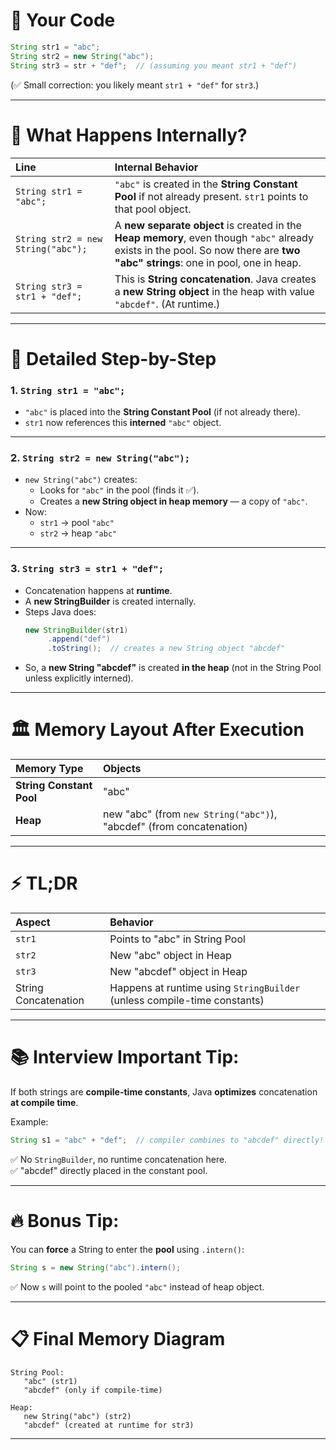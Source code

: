# 🚀 Your Code

```java
String str1 = "abc";
String str2 = new String("abc");
String str3 = str + "def";  // (assuming you meant str1 + "def")
```

(✅ Small correction: you likely meant `str1 + "def"` for `str3`.)

---

# 🧠 What Happens Internally?

| Line | Internal Behavior |
|:---|:---|
| `String str1 = "abc";` | `"abc"` is created in the **String Constant Pool** if not already present. `str1` points to that pool object. |
| `String str2 = new String("abc");` | A **new separate object** is created in the **Heap memory**, even though `"abc"` already exists in the pool. So now there are **two "abc" strings**: one in pool, one in heap. |
| `String str3 = str1 + "def";` | This is **String concatenation**. Java creates a **new String object** in the heap with value `"abcdef"`. (At runtime.) |

---

# 📜 Detailed Step-by-Step

### 1. `String str1 = "abc";`

- `"abc"` is placed into the **String Constant Pool** (if not already there).
- `str1` now references this **interned** `"abc"` object.

---

### 2. `String str2 = new String("abc");`

- `new String("abc")` creates:
    - Looks for `"abc"` in the pool (finds it ✅).
    - Creates a **new String object in heap memory** — a copy of `"abc"`.
- Now:
    - `str1` → pool `"abc"`
    - `str2` → heap `"abc"`

---

### 3. `String str3 = str1 + "def";`

- Concatenation happens at **runtime**.
- A **new StringBuilder** is created internally.
- Steps Java does:
  ```java
  new StringBuilder(str1)
       .append("def")
       .toString();  // creates a new String object "abcdef"
  ```
- So, a **new String "abcdef"** is created **in the heap** (not in the String Pool unless explicitly interned).

---

# 🏛 Memory Layout After Execution

| Memory Type | Objects |
|:---|:---|
| **String Constant Pool** | "abc" |
| **Heap** | new "abc" (from `new String("abc")`), "abcdef" (from concatenation) |

---

# ⚡ TL;DR

| Aspect | Behavior |
|:---|:---|
| `str1` | Points to "abc" in String Pool |
| `str2` | New "abc" object in Heap |
| `str3` | New "abcdef" object in Heap |
| String Concatenation | Happens at runtime using `StringBuilder` (unless compile-time constants) |

---

# 📚 Interview Important Tip:

If both strings are **compile-time constants**, Java **optimizes** concatenation **at compile time**.

Example:

```java
String s1 = "abc" + "def";  // compiler combines to "abcdef" directly!
```
✅ No `StringBuilder`, no runtime concatenation here.  
✅ "abcdef" directly placed in the constant pool.

---

# 🔥 Bonus Tip:

You can **force** a String to enter the **pool** using `.intern()`:

```java
String s = new String("abc").intern();
```
✅ Now `s` will point to the pooled `"abc"` instead of heap object.

---

# 📋 Final Memory Diagram

```
String Pool:
   "abc" (str1) 
   "abcdef" (only if compile-time)

Heap:
   new String("abc") (str2)
   "abcdef" (created at runtime for str3)
```

---
